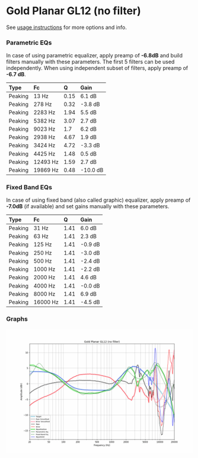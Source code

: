 # Gold Planar GL12 (no filter)
See [usage instructions](https://github.com/jaakkopasanen/AutoEq#usage) for more options and info.

### Parametric EQs
In case of using parametric equalizer, apply preamp of **-6.8dB** and build filters manually
with these parameters. The first 5 filters can be used independently.
When using independent subset of filters, apply preamp of **-6.7 dB**.

| Type    | Fc       |    Q | Gain     |
|:--------|:---------|:-----|:---------|
| Peaking | 13 Hz    | 0.15 | 6.1 dB   |
| Peaking | 278 Hz   | 0.32 | -3.8 dB  |
| Peaking | 2283 Hz  | 1.94 | 5.5 dB   |
| Peaking | 5382 Hz  | 3.07 | 2.7 dB   |
| Peaking | 9023 Hz  | 1.7  | 6.2 dB   |
| Peaking | 2938 Hz  | 4.67 | 1.9 dB   |
| Peaking | 3424 Hz  | 4.72 | -3.3 dB  |
| Peaking | 4425 Hz  | 1.48 | 0.5 dB   |
| Peaking | 12493 Hz | 1.59 | 2.7 dB   |
| Peaking | 19869 Hz | 0.48 | -10.0 dB |

### Fixed Band EQs
In case of using fixed band (also called graphic) equalizer, apply preamp of **-7.0dB**
(if available) and set gains manually with these parameters.

| Type    | Fc       |    Q | Gain    |
|:--------|:---------|:-----|:--------|
| Peaking | 31 Hz    | 1.41 | 6.0 dB  |
| Peaking | 63 Hz    | 1.41 | 2.3 dB  |
| Peaking | 125 Hz   | 1.41 | -0.9 dB |
| Peaking | 250 Hz   | 1.41 | -3.0 dB |
| Peaking | 500 Hz   | 1.41 | -2.4 dB |
| Peaking | 1000 Hz  | 1.41 | -2.2 dB |
| Peaking | 2000 Hz  | 1.41 | 4.6 dB  |
| Peaking | 4000 Hz  | 1.41 | -0.0 dB |
| Peaking | 8000 Hz  | 1.41 | 6.9 dB  |
| Peaking | 16000 Hz | 1.41 | -4.5 dB |

### Graphs
![](./Gold%20Planar%20GL12%20(no%20filter).png)